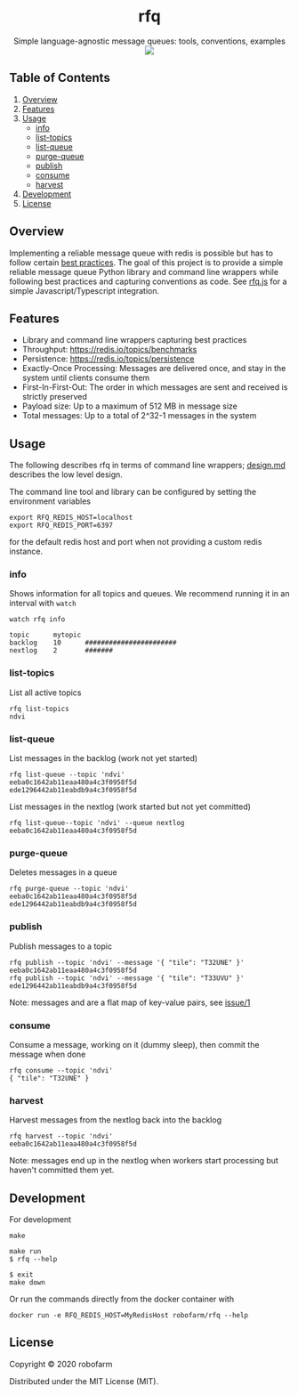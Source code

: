 <h1 align='center'>rfq</h1>

<p align=center>
  Simple language-agnostic message queues: tools, conventions, examples
  <img src="assets/rfq.png" />
</p>

## Table of Contents

1. [Overview](#overview)
1. [Features](#features)
2. [Usage](#usage)
    - [info](#info)
    - [list-topics](#list-topics)
    - [list-queue](#list-queue)
    - [purge-queue](#purge-queue)
    - [publish](#publish)
    - [consume](#consume)
    - [harvest](#harvest)
3. [Development](#development)
4. [License](#license)


## Overview

Implementing a reliable message queue with redis is possible but has to follow certain [best practices](https://redis.io/commands/rpoplpush#pattern-reliable-queue).
The goal of this project is to provide a simple reliable message queue Python library and command line wrappers while following best practices and capturing conventions as code.
See [rfq.js](https://github.com/robofarmio/rfq.js) for a simple Javascript/Typescript integration.


## Features

- Library and command line wrappers capturing best practices
- Throughput: https://redis.io/topics/benchmarks
- Persistence: https://redis.io/topics/persistence
- Exactly-Once Processing: Messages are delivered once, and stay in the system until clients consume them
- First-In-First-Out: The order in which messages are sent and received is strictly preserved
- Payload size: Up to a maximum of 512 MB in message size
- Total messages: Up to a total of 2^32-1 messages in the system


## Usage

The following describes rfq in terms of command line wrappers; [design.md](./design.md) describes the low level design.

The command line tool and library can be configured by setting the environment variables

    export RFQ_REDIS_HOST=localhost
    export RFQ_REDIS_PORT=6397

for the default redis host and port when not providing a custom redis instance.


### info

Shows information for all topics and queues. We recommend running it in an interval with `watch`

    watch rfq info

    topic      mytopic
    backlog    10      #######################
    nextlog    2       #######


### list-topics

List all active topics

    rfq list-topics
    ndvi


### list-queue

List messages in the backlog (work not yet started)

    rfq list-queue --topic 'ndvi'
    eeba0c1642ab11eaa480a4c3f0958f5d
    ede1296442ab11eabdb9a4c3f0958f5d

List messages in the nextlog (work started but not yet committed)

    rfq list-queue--topic 'ndvi' --queue nextlog
    eeba0c1642ab11eaa480a4c3f0958f5d


### purge-queue

Deletes messages in a queue

    rfq purge-queue --topic 'ndvi'
    eeba0c1642ab11eaa480a4c3f0958f5d
    ede1296442ab11eabdb9a4c3f0958f5d


### publish

Publish messages to a topic

    rfq publish --topic 'ndvi' --message '{ "tile": "T32UNE" }'
    eeba0c1642ab11eaa480a4c3f0958f5d
    rfq publish --topic 'ndvi' --message '{ "tile": "T33UVU" }'
    ede1296442ab11eabdb9a4c3f0958f5d

Note: messages and are a flat map of key-value pairs, see [issue/1](https://github.com/robofarmio/rfq/issues/1)


### consume

Consume a message, working on it (dummy sleep), then commit the message when done

    rfq consume --topic 'ndvi'
    { "tile": "T32UNE" }


### harvest

Harvest messages from the nextlog back into the backlog

    rfq harvest --topic 'ndvi'
    eeba0c1642ab11eaa480a4c3f0958f5d

Note: messages end up in the nextlog when workers start processing but haven't committed them yet.


## Development

For development

    make

    make run
    $ rfq --help

    $ exit
    make down

Or run the commands directly from the docker container with

    docker run -e RFQ_REDIS_HOST=MyRedisHost robofarm/rfq --help


## License

Copyright © 2020 robofarm

Distributed under the MIT License (MIT).
